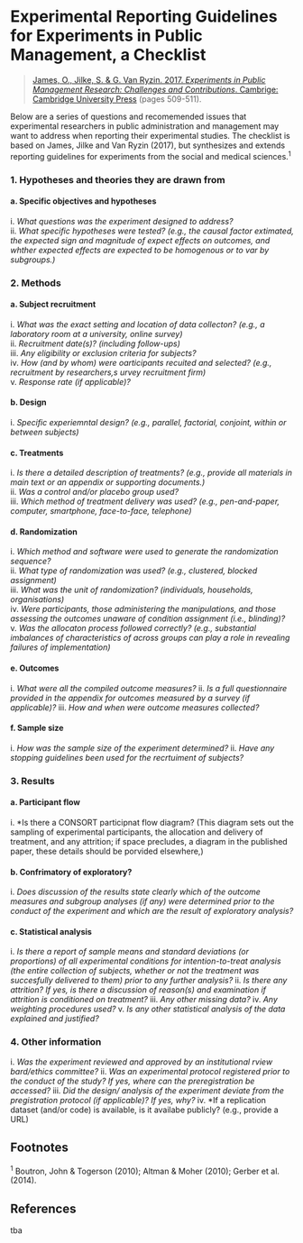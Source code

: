 # Experimental Reporting Guidelines for Experiments in Public Management, a Checklist

>[James, O., Jilke, S. &amp; G. Van Ryzin. 2017. *Experiments in Public Management Research: Challenges and Contributions*. Cambrige: Cambridge University Press](https://www.cambridge.org/core/books/experiments-in-public-management-research/8DB826A84D228568AAEC69732C72F1EC) (pages 509-511).

Below are a series of questions and recomemended issues that experimental researchers in public administration and management may want to address when reporting their experimental studies.  The checklist is based on James, Jilke and Van Ryzin (2017), but synthesizes and extends reporting guidelines for experiments from the social and medical sciences.<sup>1</sup>

### 1. Hypotheses and theories they are drawn from
#### a. Specific objectives and hypotheses
i. *What questions was the experiment designed to address?*<br/>
ii. *What specific hypotheses were tested? (e.g., the causal factor extimated, the expected sign and magnitude of expect effects on outcomes, and whther expected effects are expected to be homogenous or to var by subgroups.)*


### 2. Methods
#### a. Subject recruitment
i. *What was the exact setting and location of data collecton? (e.g., a laboratory room at a university, online survey)*<br/>
ii. *Recruitment date(s)? (including follow-ups)*</br>
iii. *Any eligibility or exclusion criteria for subjects?*</br>
iv. *How (and by whom) were oarticipants recuited and selected? (e.g., recruitment by researchers,s urvey recruitment firm)*</br>
v. *Response rate (if applicable)?*

#### b. Design
i. *Specific experiemntal design? (e.g., parallel, factorial, conjoint, within or between subjects)*

#### c. Treatments
i. *Is there a detailed description of treatments? (e.g., provide all materials in main text or an appendix or supporting documents.)*<br/>
ii. *Was a control and/or placebo group used?*<br/>
iii. *Which method of treatment delivery was used? (e.g., pen-and-paper, computer, smartphone, face-to-face, telephone)*

#### d. Randomization
i. *Which method and software were used to generate the randomization sequence?*<br/>
ii. *What type of randomization was used? (e.g., clustered, blocked assignment)*<br/>
iii. *What was the unit of randomization? (individuals, households, organisations)* <br/>
iv. *Were participants, those administering the manipulations, and those assessing the outcomes unaware of condition assignment (i.e., blinding)?*<br/>
v. *Was the allocaton process followed correctly? (e.g., substantial imbalances of characteristics of across groups can play a role in revealing failures of implementation)*

#### e. Outcomes
i. *What were all the compiled outcome measures?*
ii. *Is a full questionnaire provided in the appendix for outcomes measured by a survey (if applicable)?*
iii. *How and when were outcome measures collected?*

#### f. Sample size
i. *How was the sample size of the experiment determined?*
ii. *Have any stopping guidelines been used for the recrtuiment of subjects?*


### 3. Results
#### a. Participant flow
i. *Is there a CONSORT participnat flow diagram? (This diagram sets out the sampling of experimental participants, the allocation and delivery of treatment, and any attrition; if space precludes, a diagram in the published paper, these details should be porvided elsewhere,)

#### b. Confrimatory of exploratory?
i. *Does discussion of the results state clearly which of the outcome measures and subgroup analyses (if any) were determined prior to the conduct of the experiment and which are the result of exploratory analysis?*

#### c. Statistical analysis
i. *Is there a report of sample means and standard deviations (or proportions) of all experimental conditions for intention-to-treat analysis (the entire collection of subjects, whether or not the treatment was succesfully delivered to them) prior to any further analysis?*
ii. *Is there any attrition? If yes, is there a discussion of reason(s) and examination if attrition is conditioned on treatment?*
iii. *Any other missing data?*
iv. *Any weighting procedures used?*
v. *Is any other statistical analysis of the data explained and justified?*


### 4. Other information
i. *Was the experiment reviewed and approved by an institutional rview bard/ethics committee?*
ii. *Was an experimental protocol registered prior to the conduct of the study? If yes, where can the preregistration be accessed?*
iii. *Did the design/ analysis of the experiment deviate from the pregistration protocol (if applicable)? If yes, why?*
iv. *If a replication dataset (and/or code) is available, is it availabe publicly? (e.g., provide a URL)


## Footnotes
<sup>1</sup> Boutron, John &amp; Togerson (2010); Altman &amp; Moher (2010); Gerber et al. (2014).


## References
tba
